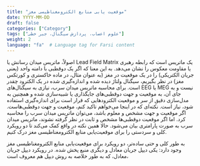 ```yaml
---
title: "موقعیت یابی منابع الکترومغناظیسی مغز"
date: YYYY-MM-DD
draft: false
categories: ["Category"]
tags: ["علوم اعصاب، پردازش سیگنال، جبر خطی"]
weight: 2
language: "fa"  # Language tag for Farsi content
---
```

اصولاً، ماتریس میدان رسانش یا Lead Field Matrix یک ماتریس است که رابطه رهبری یا مقاومت معکوس را نشان می‌دهد. به این معنا که اگر یک دوقطبی با دامنه واحد (یعنی جریان الکتریکی) را در یک موقعیت در مغز (به عنوان مثال، در ماده خاکستری و کورتکس مغز) در نظر بگیریم، سیگنال ولتاژ دیده شده و اندازه‌گیری شده در یک الکترود چقدر است. برای محاسبه ماتریس میدان سرب، نیازی به سیگنال‌های EEG یا MEG نیست و به جای آن، به موقعیت و جهت دوقطبی‌های جایگذاری یا شبیه‌سازی شده و همچنین به مدل‌سازی دقیق از سر و موقعیت الکترودهایی که قرار است برای اندازه‌گیری استفاده شود، نیاز است. نکته‌ای که در اینجا می‌خواهم تاکید کنم، موقعیت و جهت دوقطبی‌هاست. اگر موقعیت و جهت مشخص و معلوم باشد، می‌توان ماتریس میدان سرب را محاسبه کرد. اما اگر موقعیت دوقطبی‌ها مشخص و ثابت در نظر گرفته نشوند، ماتریس میدان سرب به صورت پارامتری بیان می‌شود. حالا همین نکته در واقع کمک می‌کند تا دو رویکرد کلی و سردستی را برای موقعیت‌یابی منابع الکترومغناطیسی مغز درک کنیم.

به طور کلی و حتی ساده‌تر، دو رویکرد برای موقعیت‌یابی منابع الکترومغناطیسی مغز وجود دارد: یکی دیپل جریان معادل و دیگری منبع پخش شده. در رویکرد دیپل جریان معادل، که به طور خلاصه به روش دیپل هم معروف است،